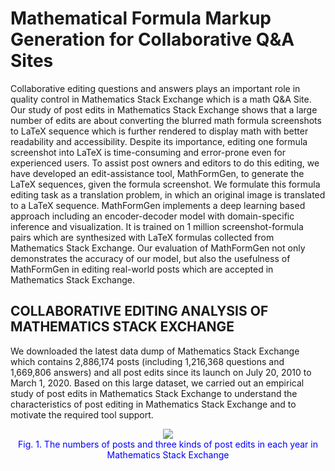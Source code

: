 # Mathematical Formula Markup Generation for Collaborative Q&A Sites
Collaborative editing questions and answers plays an important role in quality control in Mathematics Stack Exchange which is a math Q&A Site. Our study of post edits in Mathematics Stack Exchange shows that a large number of edits are about converting the blurred math formula screenshots to LaTeX sequence which is further rendered to display math with better readability and accessibility. Despite its importance, editing one formula screenshot into LaTeX is time-consuming and error-prone even for experienced users. 
To assist post owners and editors to do this editing, we have developed an edit-assistance tool, MathFormGen, to generate the LaTeX sequences, given the formula screenshot. We formulate this formula editing task as a translation problem, in which an original image is translated to a LaTeX sequence. MathFormGen implements a deep learning based approach including an encoder-decoder model with domain-specific inference and visualization. 
It is trained on 1 million screenshot-formula pairs which are synthesized with LaTeX formulas collected from Mathematics Stack Exchange. Our evaluation of MathFormGen not only demonstrates the accuracy of our model, but also the usefulness of MathFormGen in editing real-world posts which are accepted in Mathematics Stack Exchange.

## COLLABORATIVE EDITING ANALYSIS OF MATHEMATICS STACK EXCHANGE
We downloaded the latest data dump of Mathematics Stack Exchange which contains 2,886,174 posts (including 1,216,368 questions and 1,669,806 answers) and all post edits since its launch on July 20, 2010 to March 1, 2020. Based on this large dataset, we carried out an empirical study of post edits in Mathematics Stack Exchange to understand the characteristics of post editing in Mathematics Stack Exchange and to motivate the required tool support.

<div style="color:#0000FF" align="center">
<img src="figures/figure1.pdf"/> 
<figcaption>Fig. 1. The numbers of posts and three kinds of post edits in each year in Mathematics Stack Exchange
</figcaption>
</div>
